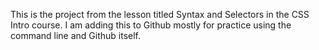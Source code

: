 This is the project from the lesson titled Syntax and Selectors in the CSS Intro course. I am adding this to Github mostly for practice using the command line and Github itself.